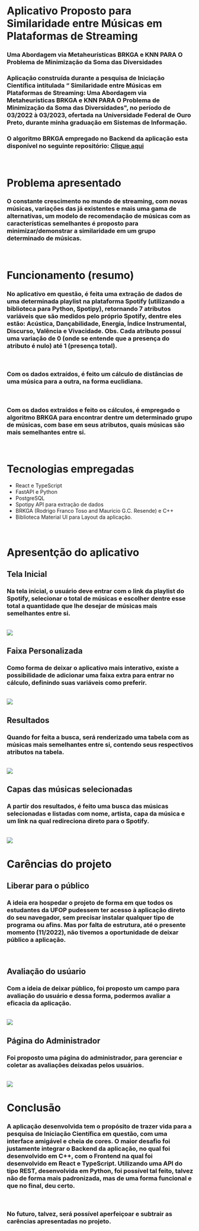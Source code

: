 # Aplicativo Proposto para Similaridade entre Músicas em Plataformas de Streaming

### Uma Abordagem via Metaheurísticas BRKGA e KNN PARA O Problema de Minimização da Soma das Diversidades

### Aplicação construída durante a pesquisa de Iniciação Científica intitulada “ Similaridade entre Músicas em Plataformas de Streaming: Uma Abordagem via Metaheurísticas BRKGA e KNN PARA O Problema de Minimização da Soma das Diversidades", no período de 03/2022 à 03/2023, ofertada na Universidade Federal de Ouro Preto, durante minha graduação em Sistemas de Informação.

### O algoritmo BRKGA empregado no Backend da aplicação esta disponível no seguinte repositório: <a  href="https://github.com/rfrancotoso/brkgaAPI/tree/master/examples/api-usage">Clique aqui</a>

<br/>

# Problema apresentado

### O constante crescimento no mundo de streaming, com novas músicas, variações das já existentes e mais uma gama de alternativas, um modelo de recomendação de músicas com as características semelhantes é proposto para minimizar/demonstrar a similaridade em um grupo determinado de músicas.

<br/>

# Funcionamento (resumo)

### No aplicativo em questão, é feita uma extração de dados de uma determinada playlist na plataforma Spotify (utilizando a biblioteca para Python, Spotipy), retornando 7 atributos variáveis que são medidos pelo próprio Spotify, dentre eles estão: Acústica, Dançabilidade, Energia, Índice Instrumental, Discurso, Valência e Vivacidade. Obs. Cada atributo possuí uma variação de 0 (onde se entende que a presença do atributo é nulo) até 1 (presença total).

<br/>

### Com os dados extraídos, é feito um cálculo de distâncias de uma música para a outra, na forma euclidiana.

<br/>

### Com os dados extraídos e feito os cálculos, é empregado o algoritmo BRKGA para encontrar dentre um determinado grupo de músicas, com base em seus atributos, quais músicas são mais semelhantes entre si.

<br/>

# Tecnologias empregadas

<ul>
    <li>React e TypeScript</li>
    <li>FastAPI e Python</li>
    <li>PostgreSQL</li>
    <li>Spotipy API para extração de dados</li>
    <li>BRKGA (Rodrigo Franco Toso and Mauricio G.C. Resende) e C++</li>
    <li>Biblioteca Material UI para Layout da aplicação.</li>
</ul>

<br/>

# Apresentção do aplicativo

## Tela Inicial

### Na tela inicial, o usuário deve entrar com o link da playlist do Spotify, selecionar o total de músicas e escolher dentre esse total a quantidade que lhe desejar de músicas mais semelhantes entre si.

<br/>

<img src='./img/homeApp.png'/>

<br/>

## Faixa Personalizada

### Como forma de deixar o aplicativo mais interativo, existe a possibilidade de adicionar uma faixa extra para entrar no cálculo, definindo suas variáveis como preferir.

<br/>

<img src='./img/customApp.png'/>

<br/>

## Resultados

### Quando for feita a busca, será renderizado uma tabela com as músicas mais semelhantes entre si, contendo seus respectivos atributos na tabela.

<br/>

<img src='./img/resultApp.png'>

<br/>

## Capas das músicas selecionadas

### A partir dos resultados, é feito uma busca das músicas selecionadas e listadas com nome, artista, capa da música e um link na qual redireciona direto para o Spotify.

<br/>

<img src='./img/resultImgApp.png'>

<br/>

# Carências do projeto

## Liberar para o público

### A ideia era hospedar o projeto de forma em que todos os estudantes da UFOP pudessem ter acesso à aplicação direto do seu navegador, sem precisar instalar qualquer tipo de programa ou afins. Mas por falta de estrutura, até o presente momento (11/2022), não tivemos a oportunidade de deixar público a aplicação.

<br/>

## Avaliação do usúario

### Com a ideia de deixar público, foi proposto um campo para avaliação do usuário e dessa forma, podermos avaliar a eficacia da aplicação.

<br/>

<img src='./img/ratingApp.png'>

<br/>

## Página do Administrador

### Foi proposto uma página do administrador, para gerenciar e coletar as avaliações deixadas pelos usuários.

<br/>

<img src='./img/adminPage.png'>

<br/>

# Conclusão

### A aplicação desenvolvida tem o propósito de trazer vida para a pesquisa de Iniciação Científica em questão, com uma interface amigável e cheia de cores. O maior desafio foi justamente integrar o Backend da aplicação, no qual foi desenvolvido em C++, com o Frontend na qual foi desenvolvido em React e TypeScript. Utilizando uma API do tipo REST, desenvolvida em Python, foi possível tal feito, talvez não de forma mais padronizada, mas de uma forma funcional e que no final, deu certo.

<br/>

### No futuro, talvez, será possível aperfeiçoar e subtrair as carências apresentadas no projeto.
